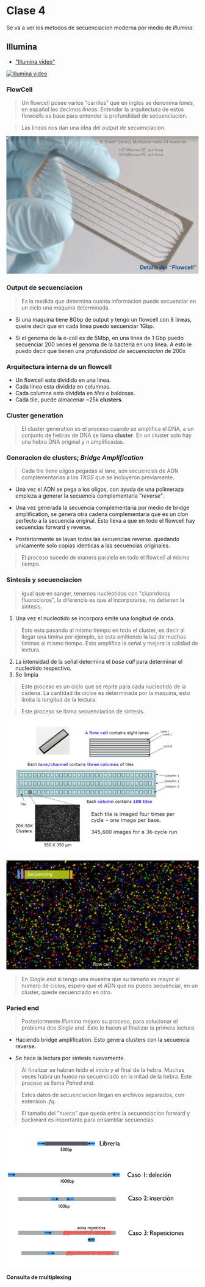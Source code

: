 # Clase 4

Se va a ver los metodos de secuenciacion moderna por medio de *Illumina*.

## Illumina

- ["Illumina video"](https://www.youtube.com/watch?v=fCd6B5HRaZ8)

[![Illumina video](https://img.youtube.com/vi/fCd6B5HRaZ8/0.jpg "Illumina video")](https://www.youtube.com/watch?v=fCd6B5HRaZ8)

### FlowCell

> Un flowcell posee varios "carriles" que en ingles se denomina *lanes*, en español les decimos *lineas*. Entender la arquitectura de estos flowcells es base para entender la profundidad de secuenciacion.

> Las lineas nos dan una idea del output de secuenciacion.

![FlowCell](./images/flowcell.png)

### Output de secuenciacion

> Es la medida que determina cuanta informacion puede secuenciar en un ciclo una maquina determinada.

- Si una maquina tiene 8Gbp de output y tengo un flowcell con 8 lineas, queire decir que en cada linea puedo secuenciar 1Gbp.

- Si el genoma de la e-coli es de 5Mbp, en una linea de 1 Gbp puedo secuenciar 200 veces el genoma de la bacteria en una linea. A esto le puedo decir que tienen una *profundidad de secuenciacion* de 200x

### Arquitectura interna de un flowcell

- Un flowcell esta dividido en una linea.
- Cada linea esta dividida en columnas.
- Cada columna esta dividida en *tiles* o baldosas.
- Cada tile, puede almacenar ~25k **clusters**.

### Cluster generation

> El cluster generation es el proceso cuando se amplifica el DNA, a un conjunto de hebras de DNA se llama **cluster**. En un cluster solo hay una hebra DNA original y *n* amplificadas.

### Generacion de clusters; *Bridge Amplification*

> Cada tile tiene *oligos* pegadas al lane, son secuencias de ADN complementarias a los *TAGS* que se incluyeron previamente.

- Una vez el ADN se pega a los oligos, con ayuda de una polimeraza empieza a generar la secuencia complementaria "*reverse*".

- Una vez generada la secuencia complementaria por medio de bridge amplification, se genera otra cadena complementaria que es un clon perfecto a la secuencia original. Esto lleva a que en todo el flowcell hay secuencias forward y reverse.

- Posteriormente se lavan todas las secuencias reverse. quedando unicamente solo copias identicas a las secuencias originales.

> El proceso sucede de manera paralela en todo el flowcell al mismo tiempo.

### Sintesis y secuenciacion

> Igual que en sanger, tenemos nucleotidos con "cluoroforos fluorocloros", la diferencia es que al incorporarse, no detienen la sintesis.

1. Una vez el nucleotido se incorpora emite una longitud de onda.

> Esto esta pasando al mismo tiempo en todo el cluster, es decir al llegar una timina por ejemplo, se esta emitiendo la luz de muchas timinas al mismo tiempo. Esto amplifica la señal y mejora la calidad de lectura.

2. La intensidad de la señal determina el *base call* para determinar el nucleotido respectivo.
3. Se limpia

> Este proceso es un ciclo que se repite para cada nucleotido de la cadena. La cantidad de ciclos es determinada por la maquina, esto limita la longitud de la lectura.

> Este proceso se llama secuenciacion de sintesis.

![Arquitectura Flowcell](./images/flowcell-arcchitecture.png)

![Lectura de un ciclo](./images/ftile-image.png)

> En *Single end* si tengo una muestra que su tamaño es mayor al numero de ciclos, espero que el ADN que no puedo secuenciar, en un cluster, quede secuenciado en otro.

### Paried end

> Posteriormente *Illumina* mejoro su proceso, para solucionar el problema dce *Single end*. Esto lo hacen al finalizar la primera lectura.

- Haciendo bridge amplification. Esto genera clusters con la secuencia reverse.

- Se hace la lectura por sintesis nuevamente.

> Al finalizar se habran leido el inicio y el final de la hebra. Muchas veces habra un hueco no secuenciado en la mitad de la hebra. Este proceso se llama *Paired end*.

> Estos datos de secuenciacion llegan en archivos separados, con extension *.fq*.

> El tamaño del "hueco" que queda entre la secuenciacion forward y backward es importante para ensamblar secuencias.

![Paired end](./images/Paired-end.png)

**Consulta de multiplexing**